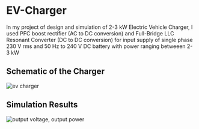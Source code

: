 # EV-Charger
In my project of design and simulation of 2-3 kW Electric Vehicle Charger, I used PFC boost rectifier (AC to DC conversion) and Full-Bridge LLC Resonant Converter (DC to DC conversion) for input supply of single phase 230 V rms and 50 Hz to 240 V DC battery with power ranging betweeen 2-3 kW 

## Schematic of the Charger
![ev charger](https://github.com/ivansh-b/EV-Charger/assets/81631807/0017f0d6-2623-4e06-a875-ec97377a3822)

## Simulation Results
![output voltage, output power](https://github.com/ivansh-b/EV-Charger/assets/81631807/ef195511-168c-4afc-9615-8618c599324b)

